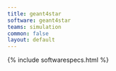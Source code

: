 ```yaml
---
title: geant4star
software: geant4star
teams: simulation 
common: false
layout: default
---
```


{% include softwarespecs.html %}
